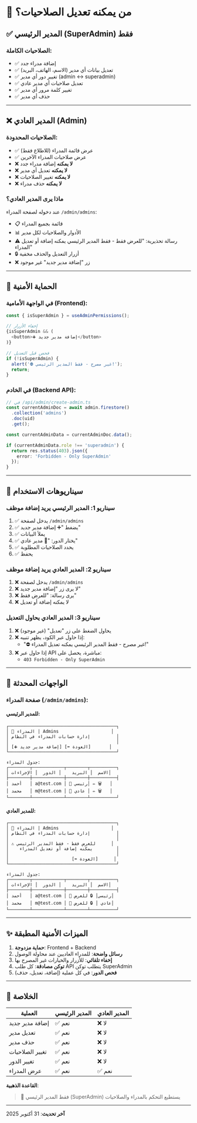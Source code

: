 # 👑 من يمكنه تعديل الصلاحيات؟

## ✅ المدير الرئيسي (SuperAdmin) فقط

### الصلاحيات الكاملة:
- ✅ إضافة مدراء جدد
- ✅ تعديل بيانات أي مدير (الاسم، الهاتف، البريد)
- ✅ تغيير دور أي مدير (admin ↔ superadmin)
- ✅ تعديل صلاحيات أي مدير عادي
- ✅ تغيير كلمة مرور أي مدير
- ✅ حذف أي مدير

---

## ❌ المدير العادي (Admin)

### الصلاحيات المحدودة:
- ✅ عرض قائمة المدراء (للاطلاع فقط)
- ✅ عرض صلاحيات المدراء الآخرين
- ❌ **لا يمكنه** إضافة مدراء جدد
- ❌ **لا يمكنه** تعديل أي مدير
- ❌ **لا يمكنه** تغيير الصلاحيات
- ❌ **لا يمكنه** حذف مدراء

### ماذا يرى المدير العادي؟
عند دخوله لصفحة المدراء `/admin/admins`:
- 📋 قائمة بجميع المدراء
- 📊 الأدوار والصلاحيات لكل مدير
- ⚠️ رسالة تحذيرية: "للعرض فقط - فقط المدير الرئيسي يمكنه إضافة أو تعديل المدراء"
- 🔒 أزرار التعديل والحذف مخفية
- ❌ زر "إضافة مدير جديد" غير موجود

---

## 🔐 الحماية الأمنية

### في الواجهة الأمامية (Frontend):
```typescript
const { isSuperAdmin } = useAdminPermissions();

// إخفاء الأزرار
{isSuperAdmin && (
  <button>➕ إضافة مدير جديد</button>
)}

// فحص قبل التعديل
if (!isSuperAdmin) {
  alert('⛔ غير مصرح - فقط المدير الرئيسي!');
  return;
}
```

### في الخادم (Backend API):
```typescript
// في /api/admin/create-admin.ts
const currentAdminDoc = await admin.firestore()
  .collection('admins')
  .doc(uid)
  .get();

const currentAdminData = currentAdminDoc.data();

if (currentAdminData.role !== 'superadmin') {
  return res.status(403).json({ 
    error: 'Forbidden - Only SuperAdmin' 
  });
}
```

---

## 🎯 سيناريوهات الاستخدام

### سيناريو 1: المدير الرئيسي يريد إضافة موظف
1. ✅ يدخل لصفحة `/admin/admins`
2. ✅ يضغط "➕ إضافة مدير جديد"
3. ✅ يملأ البيانات
4. ✅ يختار الدور: "👤 مدير عادي"
5. ✅ يحدد الصلاحيات المطلوبة
6. ✅ يحفظ

### سيناريو 2: المدير العادي يريد إضافة موظف
1. ❌ يدخل لصفحة `/admin/admins`
2. ❌ لا يرى زر "إضافة مدير جديد"
3. ❌ يرى رسالة: "للعرض فقط"
4. ❌ لا يمكنه إضافة أو تعديل

### سيناريو 3: المدير العادي يحاول التعديل
1. ❌ يحاول الضغط على زر "تعديل" (غير موجود)
2. ❌ إذا حاول عبر الكود، يظهر تنبيه:
   - "⛔ غير مصرح - فقط المدير الرئيسي يمكنه تعديل المدراء!"
3. ❌ إذا حاول عبر API مباشرة، يحصل على:
   - `403 Forbidden - Only SuperAdmin`

---

## 📱 الواجهات المحدثة

### صفحة المدراء (`/admin/admins`):

#### للمدير الرئيسي:
```
┌─────────────────────────────────────────┐
│ 👥 المدراء | Admins                    │
│ إدارة حسابات المدراء في النظام          │
│                                         │
│ [➕ إضافة مدير جديد] [⬅ العودة]       │
└─────────────────────────────────────────┘

جدول المدراء:
┌────────┬────────────┬────────┬──────────┐
│ الاسم  │ البريد    │ الدور  │ الإجراءات│
├────────┼────────────┼────────┼──────────┤
│ أحمد   │ a@test.com │ 👑 رئيسي│ ✏️ 🗑️   │
│ محمد   │ m@test.com │ 👤 عادي │ ✏️ 🗑️   │
└────────┴────────────┴────────┴──────────┘
```

#### للمدير العادي:
```
┌─────────────────────────────────────────┐
│ 👥 المدراء | Admins                    │
│ إدارة حسابات المدراء في النظام          │
│                                         │
│ ⚠️ للعرض فقط - فقط المدير الرئيسي      │
│    يمكنه إضافة أو تعديل المدراء         │
│                                         │
│                        [⬅ العودة]      │
└─────────────────────────────────────────┘

جدول المدراء:
┌────────┬────────────┬────────┬──────────┐
│ الاسم  │ البريد    │ الدور  │ الإجراءات│
├────────┼────────────┼────────┼──────────┤
│ أحمد   │ a@test.com │ 👑 رئيسي│ 🔒 للعرض│
│ محمد   │ m@test.com │ 👤 عادي │ 🔒 للعرض│
└────────┴────────────┴────────┴──────────┘
```

---

## ✨ الميزات الأمنية المطبقة

1. **حماية مزدوجة**: Frontend + Backend
2. **رسائل واضحة**: للمدراء العاديين عند محاولة الوصول
3. **إخفاء تلقائي**: للأزرار والخيارات غير المصرح بها
4. **توكن مصادقة**: كل طلب API يتطلب توكن SuperAdmin
5. **فحص الدور**: في كل عملية (إضافة، تعديل، حذف)

---

## 🚀 الخلاصة

| العملية | المدير الرئيسي | المدير العادي |
|---------|----------------|----------------|
| إضافة مدير جديد | ✅ نعم | ❌ لا |
| تعديل مدير | ✅ نعم | ❌ لا |
| حذف مدير | ✅ نعم | ❌ لا |
| تغيير الصلاحيات | ✅ نعم | ❌ لا |
| تغيير الدور | ✅ نعم | ❌ لا |
| عرض المدراء | ✅ نعم | ✅ نعم |

**القاعدة الذهبية**: 
> 👑 فقط المدير الرئيسي (SuperAdmin) يستطيع التحكم بالمدراء والصلاحيات

---

**آخر تحديث**: 31 أكتوبر 2025
